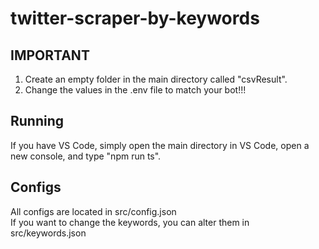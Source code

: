 # twitter-scraper-by-keywords

## IMPORTANT
1. Create an empty folder in the main directory called "csvResult".
2. Change the values in the .env file to match your bot!!!

## Running
If you have VS Code, simply open the main directory in VS Code, open a new console, and type "npm run ts".

## Configs
All configs are located in src/config.json  
If you want to change the keywords, you can alter them in src/keywords.json
